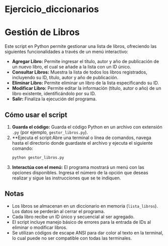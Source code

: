 # Ejercicio_diccionarios
# Gestión de Libros 

Este script en Python permite gestionar una lista de libros, ofreciendo las siguientes funcionalidades a través de un menú interactivo:

* **Agregar Libro:** Permite ingresar el título, autor y año de publicación de un nuevo libro, el cual se añade a la lista con un ID único.
* **Consultar Libros:** Muestra la lista de todos los libros registrados, incluyendo su ID, título, autor y año de publicación.
* **Eliminar Libro:** Permite eliminar un libro de la lista especificando su ID.
* **Modificar Libro:** Permite editar la información (título, autor o año) de un libro existente, identificándolo por su ID.
* **Salir:** Finaliza la ejecución del programa.

## Cómo usar el script

1.  **Guarda el código:** Guarda el código Python en un archivo con extensión `.py` (por ejemplo, `gestor_libros.py`).
2.  **Ejecuta el script:Abre una terminal o línea de comandos, navega hasta el directorio donde guardaste el archivo y ejecuta el siguiente comando:
    ```bash
    python gestor_libros.py
    ```
3.  **Interactúa con el menú:** El programa mostrará un menú con las opciones disponibles. Ingresa el número de la opción que deseas realizar y sigue las instrucciones que se te indiquen.

## Notas

* Los libros se almacenan en un diccionario en memoria (`lista_libros`). Los datos se perderán al cerrar el programa.
* Cada libro recibe un ID único y secuencial al ser agregado.
* El script incluye manejo básico de errores para la entrada de IDs al eliminar o modificar libros.
* Se utilizan códigos de escape ANSI para dar color al texto en la terminal, lo cual puede no ser compatible con todas las terminales.
